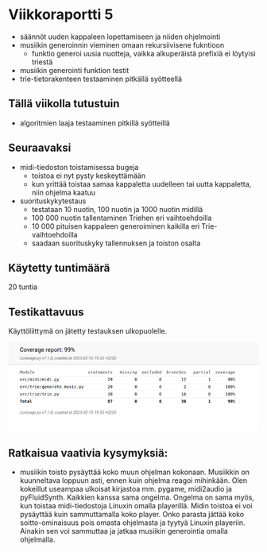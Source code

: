 # Viikkoraportti 5

- säännöt uuden kappaleen lopettamiseen ja niiden ohjelmointi
- musiikin generoinnin vieminen omaan rekursiivisene fukntioon
  - funktio generoi uusia nuotteja, vaikka alkuperäistä prefixiä ei löytyisi triestä
- musiikin generointi funktion testit
- trie-tietorakenteen testaaminen pitkällä syötteellä

## Tällä viikolla tutustuin 

- algoritmien laaja testaaminen pitkillä syötteillä

## Seuraavaksi

- midi-tiedoston toistamisessa bugeja
  - toistoa ei nyt pysty keskeyttämään
  - kun yrittää toistaa samaa kappaletta uudelleen tai uutta kappaletta, niin ohjelma kaatuu
- suorituskykytestaus
  - testataan 10 nuotin, 100 nuotin ja 1000 nuotin midillä
  - 100 000 nuotin tallentaminen Triehen eri vaihtoehdoilla
  - 10 000 pituisen kappaleen generoiminen kaikilla eri Trie-vaihtoehdoilla
  - saadaan suorituskyky tallennuksen ja toiston osalta

## Käytetty tuntimäärä

20 tuntia

## Testikattavuus

Käyttöliittymä on jätetty testauksen ulkopuolelle.

!["Testikattavuus 15.2.2023"](./kuvat/testikattavuus_15.2.2023.png)

## Ratkaisua vaativia kysymyksiä:

- musiikin toisto pysäyttää koko muun ohjelman kokonaan. Musiikkin on kuunneltava loppuun asti, ennen kuin ohjelma reagoi mihinkään. Olen kokeillut useampaa ulkoisat kirjastoa mm. pygame, midi2audio ja pyFluidSynth. Kaikkien kanssa sama ongelma. Ongelma on sama myös, kun toistaa midi-tiedostoja Linuxin omalla playerillä. Midin toistoa ei voi pysäyttää kuin sammuttamalla koko player. Onko parasta jättää koko soitto-ominaisuus pois omasta ohjelmasta ja tyytyä Linuxin playeriin. Ainakin sen voi sammuttaa ja jatkaa musiikin generointia omalla ohjelmalla. 
